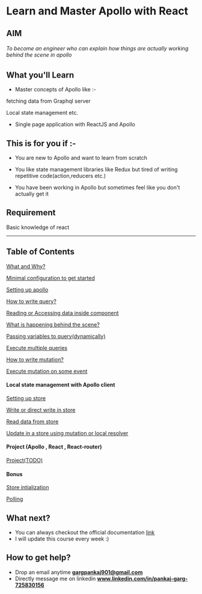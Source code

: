 # Learn and Master Apollo with React

## AIM

###### To become an engineer who can explain how things are actually working behind the scene in apollo

## What you'll Learn

- Master concepts of Apollo like :-

fetching data from Graphql server

Local state management etc.

- Single page application with ReactJS and Apollo

## This is for you if :-

- You are new to Apollo and want to learn from scratch

* You like state management libraries like Redux but tired of writing repetitive code(action,reducers etc.)

- You have been working in Apollo but sometimes feel like you don't actually get it

## Requirement

Basic knowledge of react

---

## Table of Contents

[What and Why?](https://github.com/ipankajgarg/Getting-started-with-apollo/tree/master/Introduction)

[Minimal configuration to get started](https://github.com/ipankajgarg/Getting-started-with-apollo/tree/master/first-01)

[Setting up apollo](https://github.com/ipankajgarg/Getting-started-with-apollo/tree/master/setting-up-apollo)

[How to write query?](https://github.com/ipankajgarg/Getting-started-with-apollo/tree/master/writing-first-query)

[Reading or Accessing data inside component](https://github.com/ipankajgarg/Getting-started-with-apollo/tree/master/accessing-data)

[What is happening behind the scene?](https://github.com/ipankajgarg/Getting-started-with-apollo/tree/master/behind-the%20-scene)

[Passing variables to query(dynamically)](https://github.com/ipankajgarg/Getting-started-with-apollo/tree/master/variables-in-query)

[Execute multiple queries](https://github.com/ipankajgarg/Getting-started-with-apollo/tree/master/execute-multiple-queries)

[How to write mutation?](https://github.com/ipankajgarg/Getting-started-with-apollo/tree/master/mutation/writing-first-mutation)

[Execute mutation on some event](https://github.com/ipankajgarg/Getting-started-with-apollo/tree/master/mutation/execute-mutation)

#### Local state management with Apollo client

[Setting up store](https://github.com/ipankajgarg/Getting-started-with-apollo/tree/master/localStateManagement/store-setup)

[Write or direct write in store](https://github.com/ipankajgarg/Getting-started-with-apollo/tree/master/localStateManagement/writing-in-store)

[Read data from store](https://github.com/ipankajgarg/Getting-started-with-apollo/tree/master/localStateManagement/read-data-from-store)

[Update in a store using mutation or local resolver](https://github.com/ipankajgarg/Getting-started-with-apollo/tree/master/localStateManagement/update-store-usingMutation)

#### Project (Apollo , React , React-router)

[Project(TODO)](https://github.com/ipankajgarg/Getting-started-with-apollo/tree/master/project)

#### Bonus

[Store intialization](https://github.com/ipankajgarg/Getting-started-with-apollo/tree/master/bonus/store-initialization)

[Polling](https://github.com/ipankajgarg/Getting-started-with-apollo/tree/master/bonus/polling)

## What next?

- You can always checkout the official documentation [link](https://www.apollographql.com/docs/react/)
- I will update this course every week :)

## How to get help?

- Drop an email anytime **gargpankaj901@gmail.com**
- Directly message me on linkedin **www.linkedin.com/in/pankaj-garg-725830156**
